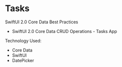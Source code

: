 # Tasks
SwiftUI 2.0 Core Data Best Practices

- SwiftUI 2.0 Core Data CRUD Operations - Tasks App

Technology Used:

  - Core Data 
  - SwiftUI
  - DatePicker
  
  
  




